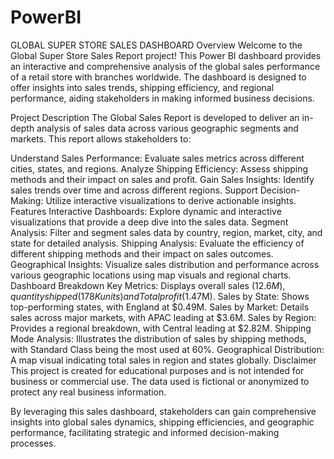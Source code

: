 # PowerBI
GLOBAL SUPER STORE SALES DASHBOARD
Overview
Welcome to the Global Super Store Sales Report project! This Power BI dashboard provides an interactive and comprehensive analysis of the global sales performance of a retail store with branches worldwide. The dashboard is designed to offer insights into sales trends, shipping efficiency, and regional performance, aiding stakeholders in making informed business decisions.

Project Description
The Global Sales Report is developed to deliver an in-depth analysis of sales data across various geographic segments and markets. This report allows stakeholders to:

Understand Sales Performance: Evaluate sales metrics across different cities, states, and regions.
Analyze Shipping Efficiency: Assess shipping methods and their impact on sales and profit.
Gain Sales Insights: Identify sales trends over time and across different regions.
Support Decision-Making: Utilize interactive visualizations to derive actionable insights.
Features
Interactive Dashboards: Explore dynamic and interactive visualizations that provide a deep dive into the sales data.
Segment Analysis: Filter and segment sales data by country, region, market, city, and state for detailed analysis.
Shipping Analysis: Evaluate the efficiency of different shipping methods and their impact on sales outcomes.
Geographical Insights: Visualize sales distribution and performance across various geographic locations using map visuals and regional charts.
Dashboard Breakdown
Key Metrics: Displays overall sales ($12.6M), quantity shipped (178K units) and Total profit ($1.47M).
Sales by State: Shows top-performing states, with England at $0.49M.
Sales by Market: Details sales across major markets, with APAC leading at $3.6M.
Sales by Region: Provides a regional breakdown, with Central leading at $2.82M.
Shipping Mode Analysis: Illustrates the distribution of sales by shipping methods, with Standard Class being the most used at 60%.
Geographical Distribution: A map visual indicating total sales in region and states globally.
Disclaimer
This project is created for educational purposes and is not intended for business or commercial use. The data used is fictional or anonymized to protect any real business information.

By leveraging this sales dashboard, stakeholders can gain comprehensive insights into global sales dynamics, shipping efficiencies, and geographic performance, facilitating strategic and informed decision-making processes.

